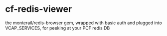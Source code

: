# cf-redis-viewer
the monterail/redis-browser gem, wrapped with basic auth and plugged into VCAP_SERVICES, for peeking at your PCF redis DB

